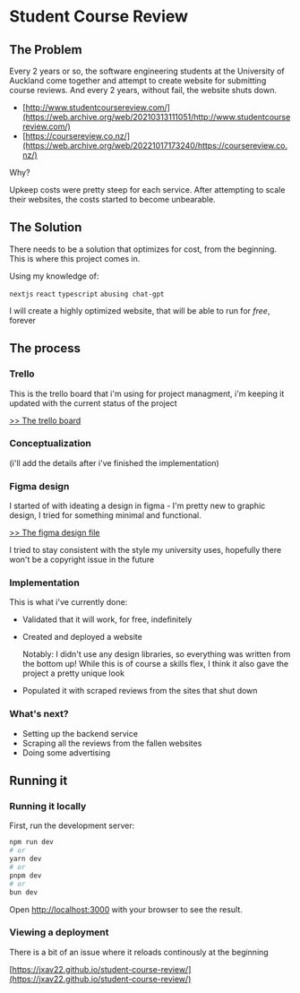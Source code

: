 # Student Course Review

## The Problem

Every 2 years or so, the software engineering students at the University of Auckland come together and attempt to create website for submitting course reviews.
And every 2 years, without fail, the website shuts down.

- [http://www.studentcoursereview.com/](https://web.archive.org/web/20210313111051/http://www.studentcoursereview.com/)
- [https://coursereview.co.nz/](https://web.archive.org/web/20221017173240/https://coursereview.co.nz/)

Why? 

Upkeep costs were pretty steep for each service. After attempting to scale their websites, the costs started to become unbearable.

## The Solution

There needs to be a solution that optimizes for cost, from the beginning. This is where this project comes in.

Using my knowledge of:

`nextjs`
`react`
`typescript`
`abusing chat-gpt`

I will create a highly optimized website, that will be able to run for *free*, forever

## The process

### Trello

This is the trello board that i'm using for project managment, i'm keeping it updated with the current status of the project

[>> The trello board](https://trello.com/b/ooukvJUt/student-course-review)

### Conceptualization

(i'll add the details after i've finished the implementation)

### Figma design

I started of with ideating a design in figma - I'm pretty new to graphic design, I tried for something minimal and functional.

[>> The figma design file](https://www.figma.com/file/86gyEknwNhBDZGXhfbXA50/Student-Course-Review?type=design&node-id=0-1&mode=design&t=Fd4X2rO3qY9ySA9r-0)

I tried to stay consistent with the style my university uses, hopefully there won't be a copyright issue in the future

### Implementation

This is what i've currently done:
- Validated that it will work, for free, indefinitely
- Created and deployed a website
  
  Notably: I didn't use any design libraries, so everything was written from the bottom up! While this is of course a skills flex, I think it also gave the project a pretty unique look
- Populated it with scraped reviews from the sites that shut down

### What's next?

- Setting up the backend service
- Scraping all the reviews from the fallen websites
- Doing some advertising

## Running it

### Running it locally

First, run the development server:

```bash
npm run dev
# or
yarn dev
# or
pnpm dev
# or
bun dev
```

Open [http://localhost:3000](http://localhost:3000) with your browser to see the result.

### Viewing a deployment

There is a bit of an issue where it reloads continously at the beginning

[https://jxav22.github.io/student-course-review/](https://jxav22.github.io/student-course-review/)
